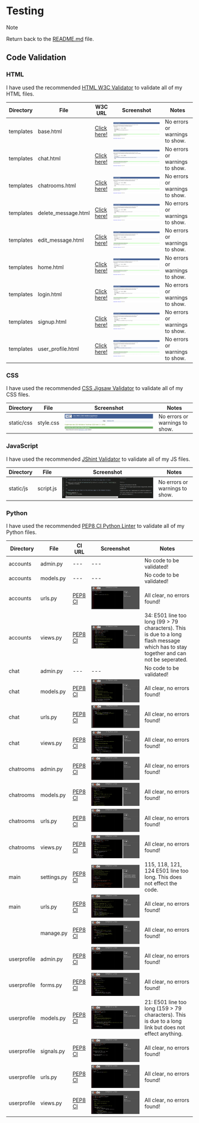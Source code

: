 # Testing

> [!NOTE]  
> Return back to the [README.md](README.md) file.

## Code Validation

### HTML

I have used the recommended [HTML W3C Validator](https://validator.w3.org) to validate all of my HTML files.

| Directory | File | W3C URL | Screenshot | Notes |
| --- | --- | --- | --- | --- |
| templates | base.html | [Click here!](https://validator.w3.org/nu/?doc=https%3A%2F%2Fnfl-tailgate-app-1dcb67dfd98a.herokuapp.com%2F) | ![screenshot](documentation/testing/w3c_validator_home.png) | No errors or warnings to show. |
| templates | chat.html | [Click here!](https://validator.w3.org/nu/?doc=https%3A%2F%2Fnfl-tailgate-app-1dcb67dfd98a.herokuapp.com%2Fchat%2Fnew_york_giants_chatroom%2F) | ![screenshot](documentation/testing/w3c_validator_chat.png) | No errors or warnings to show. |
| templates | chatrooms.html | [Click here!](https://validator.w3.org/nu/?doc=https%3A%2F%2Fnfl-tailgate-app-1dcb67dfd98a.herokuapp.com%2Fchatrooms) | ![screenshot](documentation/testing/w3c_validator_chatrooms.png) | No errors or warnings to show. |
| templates | delete_message.html | [Click here!](https://validator.w3.org/nu/?doc=https%3A%2F%2Fnfl-tailgate-app-1dcb67dfd98a.herokuapp.com%2Fchat%2Fdelete%2F19%2F) | ![screenshot](documentation/testing/w3c_validator_delete.png) | No errors or warnings to show. |
| templates | edit_message.html | [Click here!](https://validator.w3.org/nu/?doc=https%3A%2F%2Fnfl-tailgate-app-1dcb67dfd98a.herokuapp.com%2Fchat%2Fedit%2F19%2F) | ![screenshot](documentation/testing/w3c_validator_edit.png) | No errors or warnings to show. |
| templates | home.html | [Click here!](https://validator.w3.org/nu/?doc=https%3A%2F%2Fnfl-tailgate-app-1dcb67dfd98a.herokuapp.com%2F) | ![screenshot](documentation/testing/w3c_validator_home.png) | No errors or warnings to show. |
| templates | login.html | [Click here!](https://validator.w3.org/nu/?doc=https%3A%2F%2Fnfl-tailgate-app-1dcb67dfd98a.herokuapp.com%2Faccounts%2Flogin%2F) | ![screenshot](documentation/testing/w3c_validator_login.png) | No errors or warnings to show. |
| templates | signup.html | [Click here!](https://validator.w3.org/nu/?doc=https%3A%2F%2Fnfl-tailgate-app-1dcb67dfd98a.herokuapp.com%2Faccounts%2Fsignup%2F) | ![screenshot](documentation/testing/w3c_validator_signup.png) | No errors or warnings to show. |
| templates | user_profile.html | [Click here!](https://validator.w3.org/nu/?doc=https%3A%2F%2Fnfl-tailgate-app-1dcb67dfd98a.herokuapp.com%2Fuserprofile) | ![screenshot](documentation/testing/w3c_validator_userprofile.png) | No errors or warnings to show. |

### CSS

I have used the recommended [CSS Jigsaw Validator](https://jigsaw.w3.org/css-validator) to validate all of my CSS files.

| Directory | File | Screenshot | Notes |
| --- | --- | --- | --- |
| static/css | style.css | ![screenshot](documentation/testing/jigsaw_css_validation.png) | No errors or warnings to show. |

### JavaScript

I have used the recommended [JShint Validator](https://jshint.com) to validate all of my JS files.

| Directory | File | Screenshot | Notes |
| --- | --- | --- | --- |
| static/js | script.js | ![screenshot](documentation/testing/jshint_js_validation.png) | No errors or warnings to show. |

### Python

I have used the recommended [PEP8 CI Python Linter](https://pep8ci.herokuapp.com) to validate all of my Python files.

| Directory | File | CI URL | Screenshot | Notes |
| --- | --- | --- | --- | --- |
| accounts | admin.py | --- | --- | No code to be validated! |
| accounts | models.py | --- | --- | No code to be validated! |
| accounts | urls.py | [PEP8 CI](https://pep8ci.herokuapp.com/https://raw.githubusercontent.com/firstnamejonas/nfl-tailgate-app/main/accounts/urls.py) | ![screenshot](documentation/testing/ci_python_linter_accounts_urls.png) | All clear, no errors found! |
| accounts | views.py | [PEP8 CI](https://pep8ci.herokuapp.com/https://raw.githubusercontent.com/firstnamejonas/nfl-tailgate-app/main/accounts/views.py) | ![screenshot](documentation/testing/ci_python_linter_accounts_views.png) | 34: E501 line too long (99 > 79 characters). This is due to a long flash message which has to stay together and can not be seperated. |
| chat | admin.py | --- | --- | No code to be validated! |
| chat | models.py | [PEP8 CI](https://pep8ci.herokuapp.com/https://raw.githubusercontent.com/firstnamejonas/nfl-tailgate-app/main/chat/models.py) | ![screenshot](documentation/testing/ci_python_linter_chat_models.png) | All clear, no errors found! |
| chat | urls.py | [PEP8 CI](https://pep8ci.herokuapp.com/https://raw.githubusercontent.com/firstnamejonas/nfl-tailgate-app/main/chat/urls.py) | ![screenshot](documentation/testing/ci_python_linter_chat_urls.png) | All clear, no errors found! |
| chat | views.py | [PEP8 CI](https://pep8ci.herokuapp.com/https://raw.githubusercontent.com/firstnamejonas/nfl-tailgate-app/main/chat/views.py) | ![screenshot](documentation/testing/ci_python_linter_chat_views.png) | All clear, no errors found! |
| chatrooms | admin.py | [PEP8 CI](https://pep8ci.herokuapp.com/https://raw.githubusercontent.com/firstnamejonas/nfl-tailgate-app/main/chatrooms/admin.py) | ![screenshot](documentation/testing/ci_python_linter_chatrooms_admin.png) | All clear, no errors found! |
| chatrooms | models.py | [PEP8 CI](https://pep8ci.herokuapp.com/https://raw.githubusercontent.com/firstnamejonas/nfl-tailgate-app/main/chatrooms/models.py) | ![screenshot](documentation/testing/ci_python_linter_chatrooms_models.png) | All clear, no errors found! |
| chatrooms | urls.py | [PEP8 CI](https://pep8ci.herokuapp.com/https://raw.githubusercontent.com/firstnamejonas/nfl-tailgate-app/main/chatrooms/urls.py) | ![screenshot](documentation/testing/ci_python_linter_chatrooms_urls.png) | All clear, no errors found! |
| chatrooms | views.py | [PEP8 CI](https://pep8ci.herokuapp.com/https://raw.githubusercontent.com/firstnamejonas/nfl-tailgate-app/main/chatrooms/views.py) | ![screenshot](documentation/testing/ci_python_linter_chatrooms_views.png) | All clear, no errors found! |
| main | settings.py | [PEP8 CI](https://pep8ci.herokuapp.com/https://raw.githubusercontent.com/firstnamejonas/nfl-tailgate-app/main/main/settings.py) | ![screenshot](documentation/testing/ci_python_linter_main_settings.png) | 115, 118, 121, 124 E501 line too long. This does not effect the code. |
| main | urls.py | [PEP8 CI](https://pep8ci.herokuapp.com/https://raw.githubusercontent.com/firstnamejonas/nfl-tailgate-app/main/main/urls.py) | ![screenshot](documentation/testing/ci_python_linter_main_urls.png) | All clear, no errors found! |
|  | manage.py | [PEP8 CI](https://pep8ci.herokuapp.com/https://raw.githubusercontent.com/firstnamejonas/nfl-tailgate-app/main/manage.py) | ![screenshot](documentation/testing/ci_python_linter_manage.png) | All clear, no errors found! |
| userprofile | admin.py | [PEP8 CI](https://pep8ci.herokuapp.com/https://raw.githubusercontent.com/firstnamejonas/nfl-tailgate-app/main/userprofile/admin.py) | ![screenshot](documentation/testing/ci_python_linter_userprofile_admin.png) | All clear, no errors found! |
| userprofile | forms.py | [PEP8 CI](https://pep8ci.herokuapp.com/https://raw.githubusercontent.com/firstnamejonas/nfl-tailgate-app/main/userprofile/forms.py) | ![screenshot](documentation/testing/ci_python_linter_userprofile_forms.png) | All clear, no errors found! |
| userprofile | models.py | [PEP8 CI](https://pep8ci.herokuapp.com/https://raw.githubusercontent.com/firstnamejonas/nfl-tailgate-app/main/userprofile/models.py) | ![screenshot](documentation/testing/ci_python_linter_userprofile_models.png) | 21: E501 line too long (159 > 79 characters). This is due to a long link but does not effect anything. |
| userprofile | signals.py | [PEP8 CI](https://pep8ci.herokuapp.com/https://raw.githubusercontent.com/firstnamejonas/nfl-tailgate-app/main/userprofile/signals.py) | ![screenshot](documentation/testing/ci_python_linter_userprofile_signals.png) | All clear, no errors found! |
| userprofile | urls.py | [PEP8 CI](https://pep8ci.herokuapp.com/https://raw.githubusercontent.com/firstnamejonas/nfl-tailgate-app/main/userprofile/urls.py) | ![screenshot](documentation/testing/ci_python_linter_userprofile_urls.png) | All clear, no errors found! |
| userprofile | views.py | [PEP8 CI](https://pep8ci.herokuapp.com/https://raw.githubusercontent.com/firstnamejonas/nfl-tailgate-app/main/userprofile/views.py) | ![screenshot](documentation/testing/ci_python_linter_userprofile_views.png) | All clear, no errors found! |
